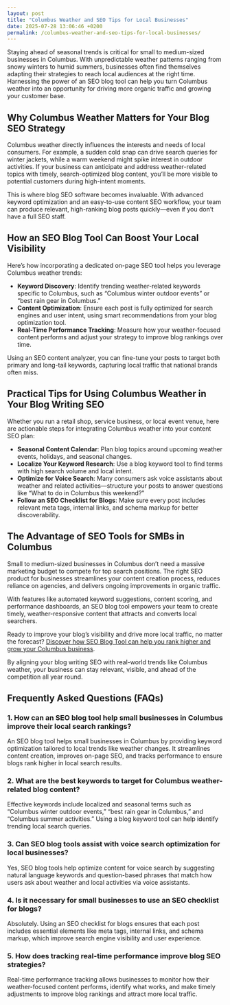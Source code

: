 ```yaml
---
layout: post
title: "Columbus Weather and SEO Tips for Local Businesses"
date: 2025-07-28 13:06:46 +0200
permalink: /columbus-weather-and-seo-tips-for-local-businesses/
---
```

Staying ahead of seasonal trends is critical for small to medium-sized businesses in Columbus. With unpredictable weather patterns ranging from snowy winters to humid summers, businesses often find themselves adapting their strategies to reach local audiences at the right time. Harnessing the power of an SEO blog tool can help you turn Columbus weather into an opportunity for driving more organic traffic and growing your customer base.

## Why Columbus Weather Matters for Your Blog SEO Strategy

Columbus weather directly influences the interests and needs of local consumers. For example, a sudden cold snap can drive search queries for winter jackets, while a warm weekend might spike interest in outdoor activities. If your business can anticipate and address weather-related topics with timely, search-optimized blog content, you’ll be more visible to potential customers during high-intent moments.

This is where blog SEO software becomes invaluable. With advanced keyword optimization and an easy-to-use content SEO workflow, your team can produce relevant, high-ranking blog posts quickly—even if you don’t have a full SEO staff.

## How an SEO Blog Tool Can Boost Your Local Visibility

Here’s how incorporating a dedicated on-page SEO tool helps you leverage Columbus weather trends:

- **Keyword Discovery**: Identify trending weather-related keywords specific to Columbus, such as “Columbus winter outdoor events” or “best rain gear in Columbus.”
- **Content Optimization**: Ensure each post is fully optimized for search engines and user intent, using smart recommendations from your blog optimization tool.
- **Real-Time Performance Tracking**: Measure how your weather-focused content performs and adjust your strategy to improve blog rankings over time.

Using an SEO content analyzer, you can fine-tune your posts to target both primary and long-tail keywords, capturing local traffic that national brands often miss.

## Practical Tips for Using Columbus Weather in Your Blog Writing SEO

Whether you run a retail shop, service business, or local event venue, here are actionable steps for integrating Columbus weather into your content SEO plan:

- **Seasonal Content Calendar**: Plan blog topics around upcoming weather events, holidays, and seasonal changes.
- **Localize Your Keyword Research**: Use a blog keyword tool to find terms with high search volume and local intent.
- **Optimize for Voice Search**: Many consumers ask voice assistants about weather and related activities—structure your posts to answer questions like “What to do in Columbus this weekend?”
- **Follow an SEO Checklist for Blogs**: Make sure every post includes relevant meta tags, internal links, and schema markup for better discoverability.

## The Advantage of SEO Tools for SMBs in Columbus

Small to medium-sized businesses in Columbus don’t need a massive marketing budget to compete for top search positions. The right SEO product for businesses streamlines your content creation process, reduces reliance on agencies, and delivers ongoing improvements in organic traffic.

With features like automated keyword suggestions, content scoring, and performance dashboards, an SEO blog tool empowers your team to create timely, weather-responsive content that attracts and converts local searchers.

Ready to improve your blog’s visibility and drive more local traffic, no matter the forecast? [Discover how SEO Blog Tool can help you rank higher and grow your Columbus business](https://seoblogtool.com/).

By aligning your blog writing SEO with real-world trends like Columbus weather, your business can stay relevant, visible, and ahead of the competition all year round.

## Frequently Asked Questions (FAQs)

### 1. How can an SEO blog tool help small businesses in Columbus improve their local search rankings?

An SEO blog tool helps small businesses in Columbus by providing keyword optimization tailored to local trends like weather changes. It streamlines content creation, improves on-page SEO, and tracks performance to ensure blogs rank higher in local search results.

### 2. What are the best keywords to target for Columbus weather-related blog content?

Effective keywords include localized and seasonal terms such as “Columbus winter outdoor events,” “best rain gear in Columbus,” and “Columbus summer activities.” Using a blog keyword tool can help identify trending local search queries.

### 3. Can SEO blog tools assist with voice search optimization for local businesses?

Yes, SEO blog tools help optimize content for voice search by suggesting natural language keywords and question-based phrases that match how users ask about weather and local activities via voice assistants.

### 4. Is it necessary for small businesses to use an SEO checklist for blogs?

Absolutely. Using an SEO checklist for blogs ensures that each post includes essential elements like meta tags, internal links, and schema markup, which improve search engine visibility and user experience.

### 5. How does tracking real-time performance improve blog SEO strategies?

Real-time performance tracking allows businesses to monitor how their weather-focused content performs, identify what works, and make timely adjustments to improve blog rankings and attract more local traffic.

<script type="application/ld+json">
{
  "@context": "https://schema.org",
  "@type": "BlogPosting",
  "headline": "Columbus Weather and SEO Tips for Local Businesses",
  "description": "Learn how small to medium-sized businesses in Columbus can leverage weather trends with SEO blog tools to improve local search visibility and drive organic traffic.",
  "author": {
    "@type": "Person",
    "name": "SEO Blog Tool"
  },
  "datePublished": "2024-06-01",
  "mainEntityOfPage": {
    "@type": "WebPage",
    "@id": "https://seoblogtool.com/columbus-weather-seo-tips"
  },
  "publisher": {
    "@type": "Person",
    "name": "SEO Blog Tool"
  },
  "keywords": "SEO blog tool, blog SEO software, keyword optimization, content SEO, on-page SEO tool, blog writing SEO, blog keyword tool, SEO tools for SMBs, SEO checklist for blogs, SEO content analyzer, blog optimization tool, SEO product for businesses, improve blog rankings, Columbus weather",
  "url": "https://seoblogtool.com/columbus-weather-seo-tips",
  "image": "https://seoblogtool.com/images/columbus-weather-seo.jpg"
}
</script>

<script type="application/ld+json">
{
  "@context": "https://schema.org",
  "@type": "FAQPage",
  "mainEntity": [
    {
      "@type": "Question",
      "name": "How can an SEO blog tool help small businesses in Columbus improve their local search rankings?",
      "acceptedAnswer": {
        "@type": "Answer",
        "text": "An SEO blog tool helps small businesses in Columbus by providing keyword optimization tailored to local trends like weather changes. It streamlines content creation, improves on-page SEO, and tracks performance to ensure blogs rank higher in local search results."
      }
    },
    {
      "@type": "Question",
      "name": "What are the best keywords to target for Columbus weather-related blog content?",
      "acceptedAnswer": {
        "@type": "Answer",
        "text": "Effective keywords include localized and seasonal terms such as “Columbus winter outdoor events,” “best rain gear in Columbus,” and “Columbus summer activities.” Using a blog keyword tool can help identify trending local search queries."
      }
    },
    {
      "@type": "Question",
      "name": "Can SEO blog tools assist with voice search optimization for local businesses?",
      "acceptedAnswer": {
        "@type": "Answer",
        "text": "Yes, SEO blog tools help optimize content for voice search by suggesting natural language keywords and question-based phrases that match how users ask about weather and local activities via voice assistants."
      }
    },
    {
      "@type": "Question",
      "name": "Is it necessary for small businesses to use an SEO checklist for blogs?",
      "acceptedAnswer": {
        "@type": "Answer",
        "text": "Absolutely. Using an SEO checklist for blogs ensures that each post includes essential elements like meta tags, internal links, and schema markup, which improve search engine visibility and user experience."
      }
    },
    {
      "@type": "Question",
      "name": "How does tracking real-time performance improve blog SEO strategies?",
      "acceptedAnswer": {
        "@type": "Answer",
        "text": "Real-time performance tracking allows businesses to monitor how their weather-focused content performs, identify what works, and make timely adjustments to improve blog rankings and attract more local traffic."
      }
    }
  ]
}
</script>